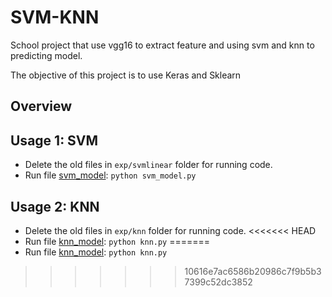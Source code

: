 # SVM-KNN

School project that use vgg16 to extract feature and using svm and knn to predicting model.

The objective of this project is to use Keras and Sklearn

## Overview

## Usage 1: SVM

* Delete the old files in `exp/svmlinear` folder for running code.
* Run file [svm_model](svm_model.py): `python svm_model.py`

## Usage 2: KNN

* Delete the old files in `exp/knn` folder for running code.
<<<<<<< HEAD
* Run file [knn_model](knn_model.py): `python knn.py`
=======
* Run file [knn_model](knn_model.py): `python knn.py`
>>>>>>> 10616e7ac6586b20986c7f9b5b37399c52dc3852
